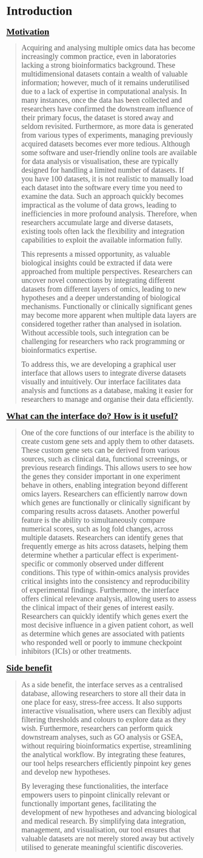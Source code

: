 

<span style="font-family: 'Times', serif">

## <span style="font-family: 'Times', serif; font-size: 32px;"> Introduction </span>


### <span style="font-family: 'Times', serif; font-size: 24px;"><u> Motivation </u></span>
> <span style="font-size: 20px;"> Acquiring and analysing multiple omics data has become increasingly common practice, even in laboratories lacking a strong bioinformatics background. These multidimensional datasets contain a wealth of valuable information; however, much of it remains underutilised due to a lack of expertise in computational analysis. In many instances, once the data has been collected and researchers have confirmed the downstream influence of their primary focus, the dataset is stored away and seldom revisited. Furthermore, as more data is generated from various types of experiments, managing previously acquired datasets becomes ever more tedious. Although some software and user-friendly online tools are available for data analysis or visualisation, these are typically designed for handling a limited number of datasets. If you have 100 datasets, it is not realistic to manually load each dataset into the software every time you need to examine the data. Such an approach quickly becomes impractical as the volume of data grows, leading to inefficiencies in more profound analysis. Therefore, when researchers accumulate large and diverse datasets, existing tools often lack the flexibility and integration capabilities to exploit the available information fully.  </span><br>
> 
> <span style="font-size: 20px;"> This represents a missed opportunity, as valuable biological insights could be extracted if data were approached from multiple perspectives. Researchers can uncover novel connections by integrating different datasets from different layers of omics, leading to new hypotheses and a deeper understanding of biological mechanisms. Functionally or clinically significant genes may become more apparent when multiple data layers are considered together rather than analysed in isolation. Without accessible tools, such integration can be challenging for researchers who rack programming or bioinformatics expertise. </span>
>
> 
> <span style="font-size: 20px;"> To address this, we are developing a graphical user interface that allows users to integrate diverse datasets visually and intuitively. Our interface facilitates data analysis and functions as a database, making it easier for researchers to manage and organise their data efficiently. </span>

#### <span style="font-family: 'Times', serif; font-size: 24px;"><u> What can the interface do? How is it useful? </u></span>
> <span style="font-size: 20px;"> One of the core functions of our interface is the ability to create custom gene sets and apply them to other datasets. These custom gene sets can be derived from various sources, such as clinical data, functional screenings, or previous research findings. This allows users to see how the genes they consider important in one experiment behave in others, enabling integration beyond different omics layers. Researchers can efficiently narrow down which genes are functionally or clinically significant by comparing results across datasets. Another powerful feature is the ability to simultaneously compare numerical scores, such as log fold changes, across multiple datasets. Researchers can identify genes that frequently emerge as hits across datasets, helping them determine whether a particular effect is experiment-specific or commonly observed under different conditions. This type of within-omics analysis provides critical insights into the consistency and reproducibility of experimental findings. Furthermore, the interface offers clinical relevance analysis, allowing users to assess the clinical impact of their genes of interest easily. Researchers can quickly identify which genes exert the most decisive influence in a given patient cohort, as well as determine which genes are associated with patients who responded well or poorly to immune checkpoint inhibitors (ICIs) or other treatments. </span>

#### <span style="font-family: 'Times', serif; font-size: 24px;"><u> Side benefit </u></span>
> <span style="font-size: 20px;"> As a side benefit, the interface serves as a centralised database, allowing researchers to store all their data in one place for easy, stress-free access. It also supports interactive visualisation, where users can flexibly adjust filtering thresholds and colours to explore data as they wish. Furthermore, researchers can perform quick downstream analyses, such as GO analysis or GSEA, without requiring bioinformatics expertise, streamlining the analytical workflow. By integrating these features, our tool helps researchers efficiently pinpoint key genes and develop new hypotheses. </span>
> 
> <span style="font-size: 20px;"> By leveraging these functionalities, the interface empowers users to pinpoint clinically relevant or functionally important genes, facilitating the development of new hypotheses and advancing biological and medical research. By simplifying data integration, management, and visualisation, our tool ensures that valuable datasets are not merely stored away but actively utilised to generate meaningful scientific discoveries. </span>


</span>